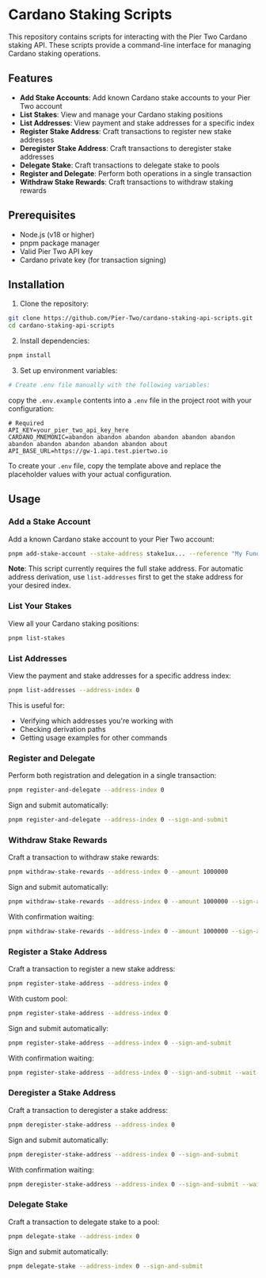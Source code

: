 # Cardano Staking Scripts

This repository contains scripts for interacting with the Pier Two Cardano staking API. These scripts provide a command-line interface for managing Cardano staking operations.

## Features

- **Add Stake Accounts**: Add known Cardano stake accounts to your Pier Two account
- **List Stakes**: View and manage your Cardano staking positions
- **List Addresses**: View payment and stake addresses for a specific index
- **Register Stake Address**: Craft transactions to register new stake addresses
- **Deregister Stake Address**: Craft transactions to deregister stake addresses
- **Delegate Stake**: Craft transactions to delegate stake to pools
- **Register and Delegate**: Perform both operations in a single transaction
- **Withdraw Stake Rewards**: Craft transactions to withdraw staking rewards

## Prerequisites

- Node.js (v18 or higher)
- pnpm package manager
- Valid Pier Two API key
- Cardano private key (for transaction signing)

## Installation

1. Clone the repository:
```bash
git clone https://github.com/Pier-Two/cardano-staking-api-scripts.git
cd cardano-staking-api-scripts
```

2. Install dependencies:
```bash
pnpm install
```

3. Set up environment variables:
```bash
# Create .env file manually with the following variables:
```

copy the `.env.example` contents into a `.env` file in the project root with your configuration:
```env
# Required
API_KEY=your_pier_two_api_key_here
CARDANO_MNEMONIC=abandon abandon abandon abandon abandon abandon abandon abandon abandon abandon abandon about
API_BASE_URL=https://gw-1.api.test.piertwo.io
```

To create your `.env` file, copy the template above and replace the placeholder values with your actual configuration.

## Usage

### Add a Stake Account

Add a known Cardano stake account to your Pier Two account:

```bash
pnpm add-stake-account --stake-address stake1ux... --reference "My Fund" --label "Balance Sheet Stake"
```

**Note**: This script currently requires the full stake address. For automatic address derivation, use `list-addresses` first to get the stake address for your desired index.

### List Your Stakes

View all your Cardano staking positions:

```bash
pnpm list-stakes
```

### List Addresses

View the payment and stake addresses for a specific address index:

```bash
pnpm list-addresses --address-index 0
```

This is useful for:
- Verifying which addresses you're working with
- Checking derivation paths
- Getting usage examples for other commands


### Register and Delegate

Perform both registration and delegation in a single transaction:

```bash
pnpm register-and-delegate --address-index 0
```

Sign and submit automatically:
```bash
pnpm register-and-delegate --address-index 0 --sign-and-submit
```

### Withdraw Stake Rewards

Craft a transaction to withdraw stake rewards:

```bash
pnpm withdraw-stake-rewards --address-index 0 --amount 1000000
```

Sign and submit automatically:
```bash
pnpm withdraw-stake-rewards --address-index 0 --amount 1000000 --sign-and-submit
```

With confirmation waiting:
```bash
pnpm withdraw-stake-rewards --address-index 0 --amount 1000000 --sign-and-submit --wait-confirmation
```

### Register a Stake Address

Craft a transaction to register a new stake address:

```bash
pnpm register-stake-address --address-index 0
```

With custom pool:
```bash
pnpm register-stake-address --address-index 0
```

Sign and submit automatically:
```bash
pnpm register-stake-address --address-index 0 --sign-and-submit
```

With confirmation waiting:
```bash
pnpm register-stake-address --address-index 0 --sign-and-submit --wait-confirmation
```

### Deregister a Stake Address

Craft a transaction to deregister a stake address:

```bash
pnpm deregister-stake-address --address-index 0
```

Sign and submit automatically:
```bash
pnpm deregister-stake-address --address-index 0 --sign-and-submit
```

With confirmation waiting:
```bash
pnpm deregister-stake-address --address-index 0 --sign-and-submit --wait-confirmation
```

### Delegate Stake

Craft a transaction to delegate stake to a pool:

```bash
pnpm delegate-stake --address-index 0
```

Sign and submit automatically:
```bash
pnpm delegate-stake --address-index 0 --sign-and-submit
```
